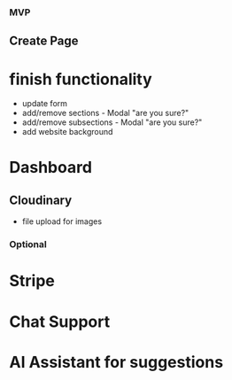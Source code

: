### MVP

## Create Page
# finish functionality
- update form
- add/remove sections - Modal "are you sure?"
- add/remove subsections - Modal "are you sure?"
- add website background

# Dashboard

## Cloudinary
- file upload for images


### Optional
# Stripe
# Chat Support
# AI Assistant for suggestions













